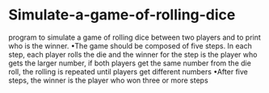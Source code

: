 # Simulate-a-game-of-rolling-dice
program to simulate a game of rolling dice between two players and to print who is the winner.
•The game should be composed of five steps. In each step, each player rolls the die and the winner for the step is the player who gets the larger number, if both players get the same number from the die roll, the rolling is repeated until players get different numbers
•After five steps, the winner is the player who won three or more steps

